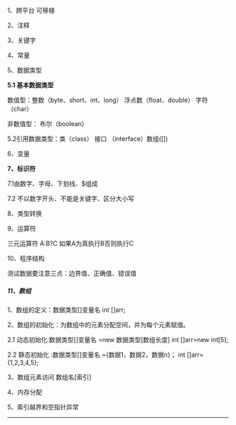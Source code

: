 1、跨平台 可移植

2、注释

3、关键字

4、常量

5、数据类型

**5.1 基本数据类型**

数值型：整数（byte、short、int、long） 浮点数（float、double） 字符（char）

非数值型： 布尔（boolean）

5.2引用数据类型：类（class） 接口 （interface）数组([])

6、变量

**7、标识符**

7.1由数字、字母、下划线、$组成

7.2 不以数字开头、不能是关键字、区分大小写

8、类型转换

9、运算符

三元运算符  A:B?C 如果A为真执行B否则执行C 

10、程序结构

测试数据要注意三点：边界值、正确值、错误值

##### 11、数组

1、数组的定义：数据类型[]变量名   int []arr;

2、数组的初始化：为数组中的元素分配空间，并为每个元素赋值。

2.1 动态初始化:数据类型[]变量名  =new 数据类型[数组长度]   int []arr=new int[5];

2.2 静态初始化 :数据类型[]变量名 ={数据1，数据2，数据n}；  int []arr={1,2,3,4,5};

3、数组元素访问 数组名[索引]

4、内存分配

5、索引越界和空指针异常

------



